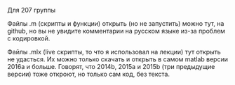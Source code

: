 Для 207 группы

Файлы .m (скрипты и функции) открыть (но не запустить) можно тут, на github, но вы не увидите комментарии на русском языке из-за проблем с кодировкой.

Файлы .mlx (live скрипты, то что я использовал на лекции) тут открыть не удасться. Их можно только скачать и открыть в самом matlab версии 2016a и больше. Говорят, что 2014b, 2015a и 2015b (три предыдущие версии) тоже откроют, но только сам код, без текста.
